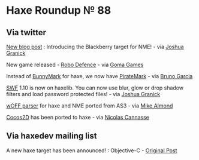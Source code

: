 [_template]: ../templates/roundup.html
# Haxe Roundup № 88

## Via twitter
[New blog post][link 1] : Introducing the Blackberry target for NME! - via [Joshua Granick][link 2]

New game released - [Robo Defence][link 3] - via [Goma Games][link 4]

Instead of [BunnyMark][link 5] for haxe, we now have [PirateMark][link 6] - via [Bruno Garcia][link 7]

[SWF][link 8] 1.10 is now on haxelib. You can now use blur, glow or drop shadow filters and load password protected files! - via [Joshua Granick][link 9]

[wOFF parser][link 10] for haxe and NME ported from AS3 - via [Mike Almond][link 11]

[Cocos2D][link 12] has been ported to haxe - via [Nicolas Cannasse][link 13]

## Via haxedev mailing list
A new haxe target has been announced! : Objective-C - [Original Post][link 14]

[link 1]: http://www.joshuagranick.com/blog/2012/03/08/introducing-the-blackberry-target-for-nme/ "New blog post"
[link 2]: https://www.twitter.com/#!/singmajesty "Joshua Granick"
[link 3]: http://www.kongregate.com/games/theRemix/robo-defense "Robo Defence"
[link 4]: https://www.twitter.com/#!/gomagames "Goma Games"
[link 5]: http://philippe.elsass.me/2011/11/nme-ready-for-the-show/ "BunnyMark"
[link 6]: http://aduros.com/piratemark/?flambe-platform=html "PirateMark"
[link 7]: https://www.twitter.com/#!/b_garcia "Bruno Garcia"
[link 8]: http://lib.haxe.org/p/swf "SWF"
[link 9]: https://www.twitter.com/#!/singmajesty "Joshua Granick"
[link 10]: https://github.com/MadeByPi/woffParser_haXe_nme "wOFF parser"
[link 11]: https://www.twitter.com/#!/mikedotalmond "Mike Almond"
[link 12]: http://code.google.com/p/cocos2d-haxe/ "Cocos2D"
[link 13]: https://www.twitter.com/#!/ncannasse "Nicolas Cannasse"
[link 14]: https://groups.google.com/forum/#!msg/haxedev/G94Cd1j79ko/FdbXxm85iI4J "Original Post"


